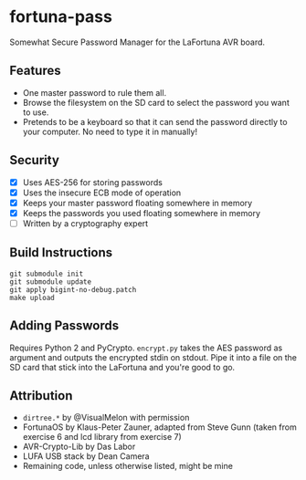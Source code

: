 # fortuna-pass
Somewhat Secure Password Manager for the LaFortuna AVR board.

## Features
- One master password to rule them all.
- Browse the filesystem on the SD card to select the password you want to use.
- Pretends to be a keyboard so that it can send the password directly to your computer. No need to type it in manually!

## Security
- [x] Uses AES-256 for storing passwords
- [x] Uses the insecure ECB mode of operation
- [x] Keeps your master password floating somewhere in memory
- [x] Keeps the passwords you used floating somewhere in memory
- [ ] Written by a cryptography expert

## Build Instructions
    git submodule init
    git submodule update
    git apply bigint-no-debug.patch
    make upload

## Adding Passwords
Requires Python 2 and PyCrypto.
`encrypt.py` takes the AES password as argument and outputs the encrypted stdin on stdout.
Pipe it into a file on the SD card that stick into the LaFortuna and you're good to go.

## Attribution
- `dirtree.*` by @VisualMelon with permission
- FortunaOS by Klaus-Peter Zauner, adapted from Steve Gunn (taken from exercise 6 and lcd library from exercise 7)
- AVR-Crypto-Lib by Das Labor
- LUFA USB stack by Dean Camera
- Remaining code, unless otherwise listed, might be mine
